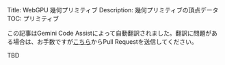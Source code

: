 Title: WebGPU 幾何プリミティブ
Description: 幾何プリミティブの頂点データ
TOC: プリミティブ

<div class="warn">この記事はGemini Code Assistによって自動翻訳されました。翻訳に問題がある場合は、お手数ですが<a href="https://github.com/webgpu/webgpufundamentals/pulls">こちら</a>からPull Requestを送信してください。</div>

TBD
